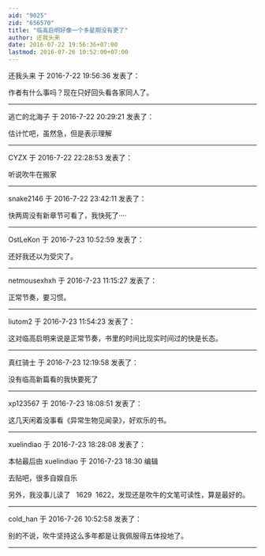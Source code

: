 ```yaml
---
aid: "9025"
zid: "656570"
title: "临高启明好像一个多星期没有更了"
author: 还我头来
date: 2016-07-22 19:56:36+07:00
lastmod: 2016-07-26 10:52:00+07:00
---
```


还我头来 于 2016-7-22 19:56:36 发表了：

作者有什么事吗？现在只好回头看各家同人了。

---

逃亡的北海子 于 2016-7-22 20:29:21 发表了：

估计忙吧，虽然急，但是表示理解

---

CYZX 于 2016-7-22 22:28:53 发表了：

听说吹牛在搬家

---

snake2146 于 2016-7-22 23:42:11 发表了：

快两周没有新章节可看了，我快死了····

---

OstLeKon 于 2016-7-23 10:52:59 发表了：

还好我还以为受灾了。

---

netmousexhxh 于 2016-7-23 11:15:27 发表了：

正常节奏，要习惯。

---

liutom2 于 2016-7-23 11:54:23 发表了：

这对临高启明来说是正常节奏，书里的时间比现实时间过的快是长态。

---

真红骑士 于 2016-7-23 12:19:58 发表了：

没有临高新篇看的我快要死了

---

xp123567 于 2016-7-23 18:08:51 发表了：

这几天闲着没事看《异常生物见闻录》，好欢乐的书。

---

xuelindiao 于 2016-7-23 18:28:08 发表了：

本帖最后由 xuelindiao 于 2016-7-23 18:30 编辑

去贴吧，很多自娱自乐

另外，我没事儿读了   1629  1622，发现还是吹牛的文笔可读性，算是最好的。

---

cold_han 于 2016-7-26 10:52:58 发表了：

别的不说，吹牛坚持这么多年都是让我佩服得五体投地了。

---
